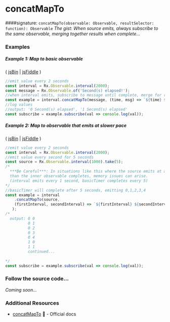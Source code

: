 # concatMapTo
####signature: `concatMapTo(observable: Observable, resultSelector: function): Observable`
*The gist: When source emits, always subscribe to the same observable, merging together results when complete...*


### Examples

##### Example 1: Map to basic observable

( [jsBin](http://jsbin.com/telovuhupa/1/edit?js,console) | [jsFiddle](https://jsfiddle.net/btroncone/La0bam0u/) )

```js
//emit value every 2 seconds
const interval = Rx.Observable.interval(2000);
const message = Rx.Observable.of('Second(s) elapsed!');
//when interval emits, subscribe to message until complete, merge for result
const example = interval.concatMapTo(message, (time, msg) => `${time} ${msg}`);
//log values
//output: '0 Second(s) elapsed', '1 Second(s) elapsed'
const subscribe = example.subscribe(val => console.log(val));
```

##### Example 2: Map to observable that emits at slower pace

( [jsBin](http://jsbin.com/fogefebisu/1/edit?js,console) | [jsFiddle](https://jsfiddle.net/btroncone/s19wtscb/) )

```js
//emit value every 2 seconds
const interval = Rx.Observable.interval(2000);
//emit value every second for 5 seconds
const source = Rx.Observable.interval(1000).take(5);
/* 
  ***Be Careful***: In situations like this where the source emits at a faster pace
  than the inner observable completes, memory issues can arise.
  (interval emits every 1 second, basicTimer completes every 5)
*/
//basicTimer will complete after 5 seconds, emitting 0,1,2,3,4
const example = interval
	.concatMapTo(source, 
  	(firstInterval, secondInterval) => `${firstInterval} ${secondInterval}`
   );
/*
  output: 0 0
          0 1
          0 2
          0 3
          0 4
          1 0
          1 1
          continued...
          
*/
const subscribe = example.subscribe(val => console.log(val));
```

### Follow the source code...
*Coming soon...*


### Additional Resources
* [concatMapTo](http://reactivex.io/rxjs/class/es6/Observable.js~Observable.html#instance-method-concatMapTo) :newspaper: - Official docs